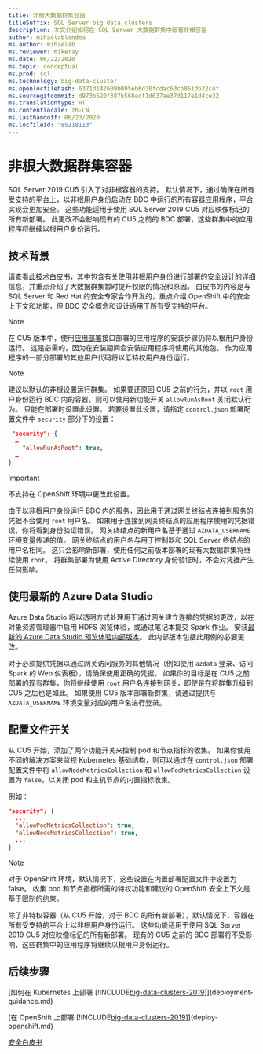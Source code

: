 ```yaml
---
title: 非根大数据群集容器
titleSuffix: SQL Server big data clusters
description: 本文介绍如何在 SQL Server 大数据群集中部署非根容器
author: mihaelablendea
ms.author: mihaelab
ms.reviewer: mikeray
ms.date: 06/22/2020
ms.topic: conceptual
ms.prod: sql
ms.technology: big-data-cluster
ms.openlocfilehash: 6371d142609b095eb6d30fcdac63cb051db22c4f
ms.sourcegitcommit: d973b520f387b568edf1d637ae37d117e1d4ce32
ms.translationtype: HT
ms.contentlocale: zh-CN
ms.lasthandoff: 06/23/2020
ms.locfileid: "85218113"
---
```

# <a name="non-root-big-data-clusters-containers"></a>非根大数据群集容器

SQL Server 2019 CU5 引入了对非根容器的支持。 默认情况下，通过确保在所有受支持的平台上，以非根用户身份启动在 BDC 中运行的所有容器应用程序，平台实现会更加安全。 这些功能适用于使用 SQL Server 2019 CU5 对应映像标记的所有新部署。 此更改不会影响现有的 CU5 之前的 BDC 部署，这些群集中的应用程序将继续以根用户身份运行。 

## <a name="technical-background"></a>技术背景

请查看[此技术白皮书](https://aka.ms/sql-bdc-openshift-security)，其中包含有关使用非根用户身份进行部署的安全设计的详细信息，并重点介绍了大数据群集暂时提升权限的情况和原因。 白皮书的内容是与 SQL Server 和 Red Hat 的安全专家合作开发的，重点介绍 OpenShift 中的安全上下文和功能，但 BDC 安全概念和设计适用于所有受支持的平台。

> [!NOTE]
> 在 CU5 版本中，使用[应用部署](concept-application-deployment.md)接口部署的应用程序的安装步骤仍将以根用户身份运行。 这是必需的，因为在安装期间会安装应用程序将使用的其他包。 作为应用程序的一部分部署的其他用户代码将以低特权用户身份运行。 

> [!NOTE]
> 建议以默认的非根设置运行群集。 如果要还原回 CU5 之前的行为，并以 `root` 用户身份运行 BDC 内的容器，则可以使用新功能开关 `allowRunAsRoot` 关闭默认行为。 只能在部署时设置此设置。 若要设置此设置，请指定 `control.json` 部署配置文件中 `security` 部分下的设置：

```json
 "security": {
  …
    "allowRunAsRoot": true,
  …
}
```

> [!IMPORTANT]
> 不支持在 OpenShift 环境中更改此设置。

由于以非根用户身份运行 BDC 内的服务，因此用于通过网关终结点连接到服务的凭据不会使用 `root` 用户名。 如果用于连接到网关终结点的应用程序使用的凭据错误，你将看到身份验证错误。 网关终结点的新用户名基于通过 `AZDATA_USERNAME` 环境变量传递的值。 网关终结点的用户名与用于控制器和 SQL Server 终结点的用户名相同。 这只会影响新部署，使用任何之前版本部署的现有大数据群集将继续使用 `root`。 将群集部署为使用 Active Directory 身份验证时，不会对凭据产生任何影响。 

## <a name="use-the-latest-azure-data-studio"></a>使用最新的 Azure Data Studio

Azure Data Studio 将以透明方式处理用于通过网关建立连接的凭据的更改，以在对象资源管理器中启用 HDFS 浏览体验，或通过笔记本提交 Spark 作业。 安装[最新的 Azure Data Studio 预览体验内部版本](../azure-data-studio/download-azure-data-studio.md#download-insiders-build-of-azure-data-studio)。 此内部版本包括此用例的必要更改。

对于必须提供凭据以通过网关访问服务的其他情况（例如使用 `azdata` 登录、访问 Spark 的 Web 仪表板），请确保使用正确的凭据。 如果你的目标是在 CU5 之前部署的现有群集，你将继续使用 `root` 用户名连接到网关，即使是在将群集升级到 CU5 之后也是如此。 如果使用 CU5 版本部署新群集，请通过提供与 `AZDATA_USERNAME` 环境变量对应的用户名进行登录。

## <a name="configuration-file-switches"></a>配置文件开关

从 CU5 开始，添加了两个功能开关来控制 pod 和节点指标的收集。 如果你使用不同的解决方案来监视 Kubernetes 基础结构，则可以通过在 `control.json` 部署配置文件中将 `allowNodeMetricsCollection` 和 `allowPodMetricsCollection` 设置为 `false`，以关闭 pod 和主机节点的内置指标收集。 

例如： 

```json
"security": {
  ...
  "allowPodMetricsCollection": true,
  "allowNodeMetricsCollection": true,
  ...
}
```

> [!NOTE]
> 对于 OpenShift 环境，默认情况下，这些设置在内置部署配置文件中设置为 false。 收集 pod 和节点指标所需的特权功能和建议的 OpenShift 安全上下文是基于限制的约束。

除了非特权容器（从 CU5 开始，对于 BDC 的所有新部署），默认情况下，容器在所有受支持的平台上以非根用户身份运行。 这些功能适用于使用 SQL Server 2019 CU5 对应映像标记的所有新部署。 现有的 CU5 之前的 BDC 部署将不受影响，这些群集中的应用程序将继续以根用户身份运行。

## <a name="next-steps"></a>后续步骤
[如何在 Kubernetes 上部署 [!INCLUDE[big-data-clusters-2019](../includes/ssbigdataclusters-ss-nover.md)]](deployment-guidance.md)

[在 OpenShift 上部署 [!INCLUDE[big-data-clusters-2019](../includes/ssbigdataclusters-ss-nover.md)]](deploy-openshift.md)

[安全白皮书](https://aka.ms/sql-bdc-openshift-security)
